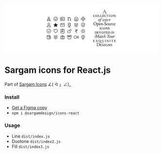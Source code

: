 ![cover](readme_cover.png)

# Sargam icons for React.js 
Part of [Sargam Icons](https://github.com/planetabhi/sargam-icons) ∠( ᐛ 」∠)_

### Install
- [Get a Figma copy](https://www.figma.com/community/file/1152296792728333709)
- `npm i @sargamdesign/icons-react`

### Usage
- Line `dist/index.js`
- Duotone `dist/index2.js`
- Fill `dist/index3.js`